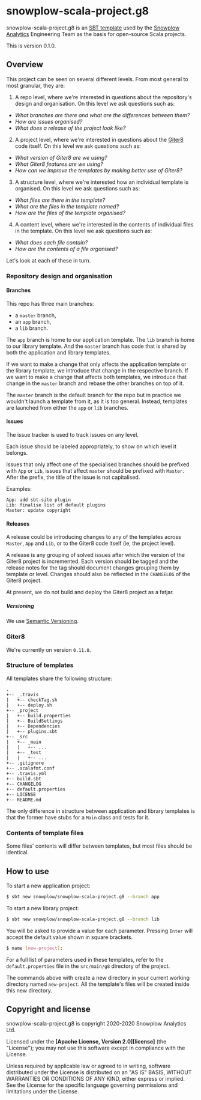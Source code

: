 # snowplow-scala-project.g8

snowplow-scala-project.g8 is an [SBT template][sbt-template] used by the [Snowplow Analytics][snowplow] Engineering Team as the basis for open-source Scala projects.

This is version 0.1.0.

## Overview

This project can be seen on several different levels. From most general to most granular, they are:

1. A repo level, where we're interested in questions about the repository's design and organisation. On this level we ask questions such as:
- *What branches are there and what are the differences between them?*
- *How are issues organised?*
- *What does a release of the project look like?*

2. A project level, where we're interested in questions about the [Giter8][giter8] code itself. On this level we ask questions such as:
- *What version of Giter8 are we using?*
- *What Giter8 features are we using?*
- *How can we improve the templates by making better use of Giter8?*

3. A structure level, where we're interested how an individual template is organised. On this level we ask questions such as:
- *What files are there in the template?*
- *What are the files in the template named?*
- *How are the files of the template organised?*

4. A content level, where we're interested in the contents of individual files in the template. On this level we ask questions such as:
- *What does each file contain?*
- *How are the contents of a file organised?*

Let's look at each of these in turn.

### Repository design and organisation

#### Branches

This repo has three main branches:
- a `master` branch,
- an `app` branch,
- a `lib` branch.

The `app` branch is home to our application template. The `lib` branch is home to our library template. And the `master` branch has code that is shared by both the application and library templates.

If we want to make a change that only affects the application template or the library template, we introduce that change in the respective branch. If we want to make a change that affects both templates, we introduce that change in the `master` branch and rebase the other branches on top of it.

The `master` branch is the default branch for the repo but in practice we wouldn't launch a template from it, as it is too general. Instead, templates are launched from either the `app` or `lib` branches.

#### Issues

The issue tracker is used to track issues on any level.

Each issue should be labeled appropriately, to show on which level it belongs.

Issues that only affect one of the specialised branches should be prefixed with `App` or `Lib`, issues that affect `master` should be prefixed with `Master`. After the prefix, the title of the issue is not capitalised.

Examples:

```
App: add sbt-site plugin
Lib: finalise list of default plugins
Master: update copyright
```

#### Releases

A release could be introducing changes to any of the templates across `Master`, `App` and `Lib`, or to the Giter8 code itself (ie, the project level).

A release is any grouping of solved issues after which the version of the Giter8 project is incremented. Each version should be tagged and the release notes for the tag should document changes grouping them by template or level. Changes should also be reflected in the `CHANGELOG` of the Giter8 project.

At present, we do not build and deploy the Giter8 project as a fatjar.

##### Versioning

We use [Semantic Versioning][semver].

### Giter8

We're currently on version `0.11.0`.

### Structure of templates

All templates share the following structure:

```
.
+-- _.travis
|   +-- checkTag.sh
|   +-- deploy.sh
+-- _project
|   +-- build.properties
|   +-- BuildSettings
|   +-- Dependencies
|   +-- plugins.sbt
+-- _src
|   +-- _main
|   |   +-- ...
|   +-- _test
|   |   +-- ...
+-- .gitignore
+-- .scalafmt.conf
+-- .travis.yml
+-- build.sbt
+-- CHANGELOG
+-- default.properties
+-- LICENSE
+-- README.md
```

The only difference in structure between application and library templates is that the former have stubs for a `Main` class and tests for it.

### Contents of template files

Some files' contents will differ between templates, but most files should be identical.

## How to use

To start a new application project:

```bash
$ sbt new snowplow/snowplow-scala-project.g8 --branch app
```

To start a new library project:

```bash
$ sbt new snowplow/snowplow-scala-project.g8 --branch lib
```

You will be asked to provide a value for each parameter. Pressing `Enter` will accept the default value shown in square brackets.

```bash
$ name [new-project]:
```

For a full list of parameters used in these templates, refer to the `default.properties` file in the `src/main/g8` directory of the project.

The commands above with create a new directory in your current working directory named `new-project`. All the template's files will be created inside this new directory.

## Copyright and license

snowplow-scala-project.g8 is copyright 2020-2020 Snowplow Analytics Ltd.

Licensed under the **[Apache License, Version 2.0][license]** (the "License");
you may not use this software except in compliance with the License.

Unless required by applicable law or agreed to in writing, software
distributed under the License is distributed on an "AS IS" BASIS,
WITHOUT WARRANTIES OR CONDITIONS OF ANY KIND, either express or implied.
See the License for the specific language governing permissions and
limitations under the License.

[sbt-template]: https://www.scala-sbt.org/1.x/docs/sbt-new-and-Templates.html
[snowplow]: http://snowplowanalytics.com/
[giter8]: http://www.foundweekends.org/giter8/
[semver]: https://semver.org/
